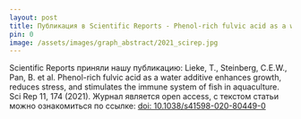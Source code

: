 ```yaml
---
layout: post
title: Публикация в Scientific Reports - Phenol-rich fulvic acid as a water additive enhances growth, reduces stress, and stimulates the immune system of fish in aquaculture
pin: 0
image: /assets/images/graph_abstract/2021_scirep.jpg
---
```


Scientific Reports приняли нашу публикацию: Lieke, T., Steinberg, C.E.W., Pan, B. et al. Phenol-rich fulvic acid as a water additive enhances growth, reduces stress, and stimulates the immune system of fish in aquaculture. Sci Rep 11, 174 (2021). Журнал является open access, с текстом статьи можно ознакомиться по ссылке: [doi: 10.1038/s41598-020-80449-0](http://dx.doi.org/10.1038/s41598-020-80449-0)
